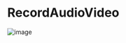 # RecordAudioVideo

![image](https://github.com/lachioma/RecordAudioVideo/assets/29898879/c5abcada-fa71-439f-ade1-0258aab5e126)


